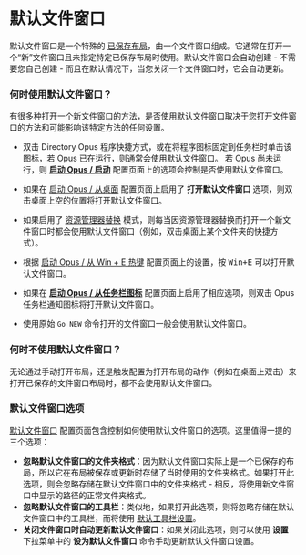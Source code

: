 # 默认文件窗口

默认文件窗口是一个特殊的 [已保存布局]()，由一个文件窗口组成。它通常在打开一个“新”文件窗口且未指定特定已保存布局时使用。默认文件窗口会自动创建 - 不需要您自己创建 - 而且在默认情况下，当您关闭一个文件窗口时，它会自动更新。

### 何时使用默认文件窗口？

有很多种打开一个新文件窗口的方法，是否使用默认文件窗口取决于您打开文件窗口的方法和可能影响该特定方法的任何设置。

- 双击 Directory Opus 程序快捷方式，或在将程序图标固定到任务栏时单击该图标，若 Opus 已在运行，则通常会使用默认文件窗口。
  若 Opus 尚未运行，则 **[启动 Opus / 启动](/Manual/preferences/preferences_categories/launching_opus/launching_opus_on_startup.zh.md)** 配置页面上的选项会控制是否使用默认文件窗口。

- 如果在 [启动 Opus / 从桌面](/Manual/preferences/preferences_categories/launching_opus/launching_opus_from_the_desktop.zh.md) 配置页面上启用了 **打开默认文件窗口** 选项，则双击桌面上空的位置将打开默认文件窗口。
- 如果启用了 [资源管理器替换](../../explorer_replacement.zh.md) 模式，则每当因资源管理器替换而打开一个新文件窗口时都会使用默认文件窗口（例如，双击桌面上某个文件夹的快捷方式）。
- 根据 [启动 Opus / 从 Win + E 热键](/Manual/preferences/preferences_categories/launching_opus/launching_opus_from_the_win-e_hotkey.zh.md) 配置页面上的设置，按 <kbd>Win+E</kbd> 可以打开默认文件窗口。
- 如果在 **[启动 Opus / 从任务栏图标](/Manual/preferences/preferences_categories/launching_opus/launching_opus_from_the_taskbar_icon.zh.md)** 配置页面上启用了相应选项，则双击 Opus 任务栏通知图标将打开默认文件窗口。
- 使用原始 `Go NEW` 命令打开的文件窗口一般会使用默认文件窗口。

### 何时不使用默认文件窗口？

无论通过手动打开布局，还是触发配置为打开布局的动作（例如在桌面上双击）来打开已保存的文件窗口布局时，都不会使用默认文件窗口。

### 默认文件窗口选项

[默认文件窗口](/Manual/preferences/preferences_categories/layouts_and_styles/default_lister.zh.md) 配置页面包含控制如何使用默认文件窗口的选项。这里值得一提的三个选项：

- **忽略默认文件窗口的文件夹格式**：因为默认文件窗口实际上是一个已保存的布局，所以它在布局被保存或更新时存储了当时使用的文件夹格式。如果打开此选项，则会忽略存储在默认文件窗口中的文件夹格式 - 相反，将使用新文件窗口中显示的路径的正常文件夹格式。
- **忽略默认文件窗口的工具栏**：类似地，如果打开此选项，则将忽略存储在默认文件窗口中的工具栏，而将使用 [默认工具栏设置](../toolbars/the_default_toolbars/README.zh.md)。
- **关闭文件窗口时自动更新默认文件窗口**：如果关闭此选项，则可以使用 **设置** 下拉菜单中的 **设为默认文件窗口** 命令手动更新默认文件窗口设置。